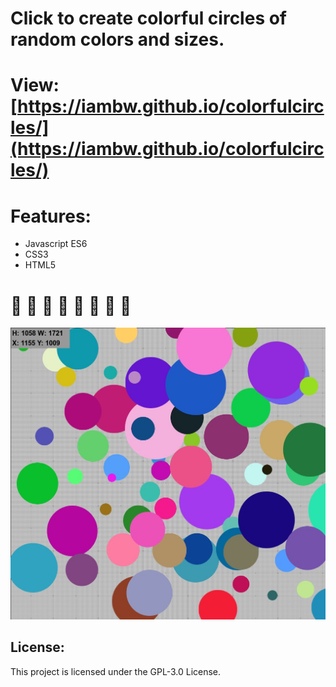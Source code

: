 # Click to create colorful circles of random colors and sizes.

# View: [https://iambw.github.io/colorfulcircles/](https://iambw.github.io/colorfulcircles/)

# Features:

* Javascript ES6
* CSS3
* HTML5

# &#127752; &#127752; &#127752; &#127752; &#127752; &#127752; &#127752; &#127752;

![screenshot](images/screenshot.jpg)

## License:

This project is licensed under the GPL-3.0 License.
